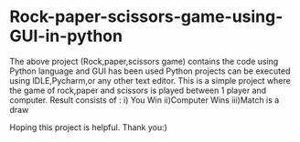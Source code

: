# Rock-paper-scissors-game-using-GUI-in-python
The above project (Rock,paper,scissors game) contains the code using Python language and GUI has been used
Python projects can be executed using IDLE,Pycharm,or any other text editor.
This is a simple project where the game of rock,paper and scissors is played between 1 player and computer.
Result consists of :
i) You Win
ii)Computer Wins
iii)Match is a draw

Hoping this project is helpful.
Thank you:)
